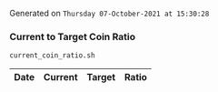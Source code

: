 Generated on `Thursday 07-October-2021 at 15:30:28`

### Current to Target Coin Ratio
`current_coin_ratio.sh`

Date|Current|Target|Ratio
---|---|---|---
